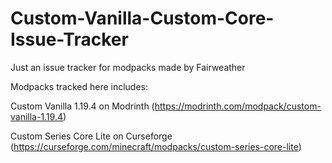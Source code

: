 # Custom-Vanilla-Custom-Core-Issue-Tracker
Just an issue tracker for modpacks made by Fairweather

Modpacks tracked here includes:

  Custom Vanilla 1.19.4 on Modrinth (https://modrinth.com/modpack/custom-vanilla-1.19.4)
  
  Custom Series Core Lite on Curseforge (https://curseforge.com/minecraft/modpacks/custom-series-core-lite)
